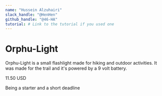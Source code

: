 ```yaml
---
name: "Hussein Alzuhairi"
slack_handle: "@HenHen"
github_handle: "@46-HA"
tutorial: # Link to the tutorial if you used one
---
```


# Orphu-Light

<!-- Describe your board in 2-3 sentences. What are you making? What will it do? -->
Orphu-Light is a small flashlight made for hiking and outdoor activities. It was made for the trail and it's powered by a 9 volt battery.

<!-- How much is it going to cost? -->
11.50 USD

<!-- Tell us a little bit about your design process. What were some challenges? What helped? ***Totally optional*** -->
Being a starter and a short deadline 
